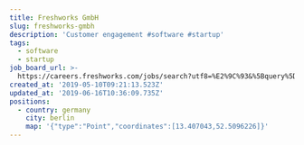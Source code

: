 ```yaml
---
title: Freshworks GmbH
slug: freshworks-gmbh
description: 'Customer engagement #software #startup'
tags:
  - software
  - startup
job_board_url: >-
  https://careers.freshworks.com/jobs/search?utf8=%E2%9C%93&%5Bquery%5D=&%5Bbranch_id%5D=16&commit=Go
created_at: '2019-05-10T09:21:13.523Z'
updated_at: '2019-06-16T10:36:09.735Z'
positions:
  - country: germany
    city: berlin
    map: '{"type":"Point","coordinates":[13.407043,52.5096226]}'
---
```


